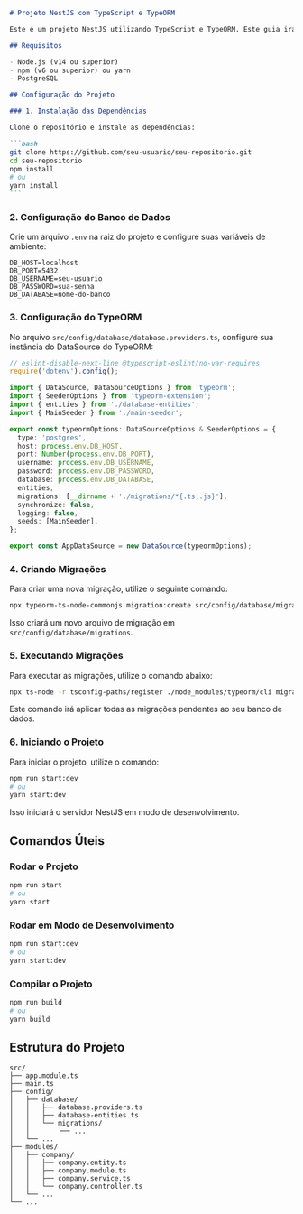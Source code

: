 ````markdown
# Projeto NestJS com TypeScript e TypeORM

Este é um projeto NestJS utilizando TypeScript e TypeORM. Este guia irá cobrir os passos para criar e executar migrações, além de iniciar o projeto.

## Requisitos

- Node.js (v14 ou superior)
- npm (v6 ou superior) ou yarn
- PostgreSQL

## Configuração do Projeto

### 1. Instalação das Dependências

Clone o repositório e instale as dependências:

```bash
git clone https://github.com/seu-usuario/seu-repositorio.git
cd seu-repositorio
npm install
# ou
yarn install
```
````

### 2. Configuração do Banco de Dados

Crie um arquivo `.env` na raiz do projeto e configure suas variáveis de ambiente:

```env
DB_HOST=localhost
DB_PORT=5432
DB_USERNAME=seu-usuario
DB_PASSWORD=sua-senha
DB_DATABASE=nome-do-banco
```

### 3. Configuração do TypeORM

No arquivo `src/config/database/database.providers.ts`, configure sua instância do DataSource do TypeORM:

```typescript
// eslint-disable-next-line @typescript-eslint/no-var-requires
require('dotenv').config();

import { DataSource, DataSourceOptions } from 'typeorm';
import { SeederOptions } from 'typeorm-extension';
import { entities } from './database-entities';
import { MainSeeder } from './main-seeder';

export const typeormOptions: DataSourceOptions & SeederOptions = {
  type: 'postgres',
  host: process.env.DB_HOST,
  port: Number(process.env.DB_PORT),
  username: process.env.DB_USERNAME,
  password: process.env.DB_PASSWORD,
  database: process.env.DB_DATABASE,
  entities,
  migrations: [__dirname + './migrations/*{.ts,.js}'],
  synchronize: false,
  logging: false,
  seeds: [MainSeeder],
};

export const AppDataSource = new DataSource(typeormOptions);
```

### 4. Criando Migrações

Para criar uma nova migração, utilize o seguinte comando:

```bash
npx typeorm-ts-node-commonjs migration:create src/config/database/migrations/NomeDaSuaMigration
```

Isso criará um novo arquivo de migração em `src/config/database/migrations`.

### 5. Executando Migrações

Para executar as migrações, utilize o comando abaixo:

```bash
npx ts-node -r tsconfig-paths/register ./node_modules/typeorm/cli migration:run -d src/config/database/database.providers.ts
```

Este comando irá aplicar todas as migrações pendentes ao seu banco de dados.

### 6. Iniciando o Projeto

Para iniciar o projeto, utilize o comando:

```bash
npm run start:dev
# ou
yarn start:dev
```

Isso iniciará o servidor NestJS em modo de desenvolvimento.

## Comandos Úteis

### Rodar o Projeto

```bash
npm run start
# ou
yarn start
```

### Rodar em Modo de Desenvolvimento

```bash
npm run start:dev
# ou
yarn start:dev
```

### Compilar o Projeto

```bash
npm run build
# ou
yarn build
```

## Estrutura do Projeto

```
src/
├── app.module.ts
├── main.ts
├── config/
│   ├── database/
│   │   ├── database.providers.ts
│   │   ├── database-entities.ts
│   │   └── migrations/
│   │       └── ...
│   └── ...
├── modules/
│   ├── company/
│   │   ├── company.entity.ts
│   │   ├── company.module.ts
│   │   ├── company.service.ts
│   │   └── company.controller.ts
│   └── ...
└── ...
```

```

```
